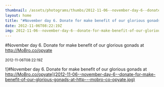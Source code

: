 ```yaml
---
thumbnail: /assets/photograms/thumbs/2012-11-06--november-day-6--donate-for-make-benefit-of-our-glorious-gonads-at-http---mobro-co-opyate.jpg
layout: home
title: "#November day 6. Donate for make benefit of our glorious gonads at http://MoBro.co/opyate"
date: 2012-11-06T08:22:19Z
img: 2012-11-06--november-day-6--donate-for-make-benefit-of-our-glorious-gonads-at-http---mobro-co-opyate.jpg
---
```


#November day 6. Donate for make benefit of our glorious gonads at http://MoBro.co/opyate

<small>2012-11-06T08:22:19Z</small>

![#November day 6. Donate for make benefit of our glorious gonads at http://MoBro.co/opyate](2012-11-06--november-day-6--donate-for-make-benefit-of-our-glorious-gonads-at-http---mobro-co-opyate.jpg)
